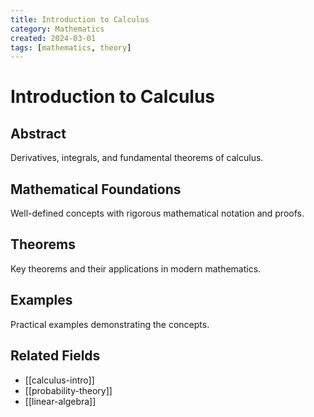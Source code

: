 ```yaml
---
title: Introduction to Calculus
category: Mathematics
created: 2024-03-01
tags: [mathematics, theory]
---
```


# Introduction to Calculus

## Abstract

Derivatives, integrals, and fundamental theorems of calculus.

## Mathematical Foundations

Well-defined concepts with rigorous mathematical notation and proofs.

## Theorems

Key theorems and their applications in modern mathematics.

## Examples

Practical examples demonstrating the concepts.

## Related Fields

- [[calculus-intro]]
- [[probability-theory]]
- [[linear-algebra]]
